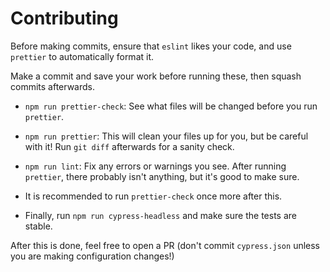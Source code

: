 # Contributing

Before making commits, ensure that `eslint` likes your code, and use `prettier` to automatically format it.

Make a commit and save your work before running these, then squash commits afterwards.

- `npm run prettier-check`: See what files will be changed before you run `prettier`.
- `npm run prettier`: This will clean your files up for you, but be careful with it! Run `git diff` afterwards for a sanity check.
- `npm run lint`: Fix any errors or warnings you see. After running `prettier`, there probably isn't anything, but it's good to make sure.

- It is recommended to run `prettier-check` once more after this. 

- Finally, run `npm run cypress-headless` and make sure the tests are stable.

After this is done, feel free to open a PR (don't commit `cypress.json` unless you are making configuration changes!)
